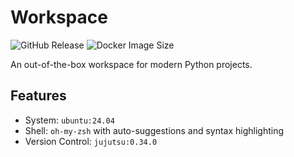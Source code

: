 # Workspace

![GitHub Release](https://img.shields.io/github/v/release/paxonlee/workspace?style=for-the-badge)
![Docker Image Size](https://img.shields.io/docker/image-size/paxonlee/workspace?style=for-the-badge&logo=docker)

An out-of-the-box workspace for modern Python projects.

## Features

- System: `ubuntu:24.04`
- Shell: `oh-my-zsh` with auto-suggestions and syntax highlighting
- Version Control: `jujutsu:0.34.0`
